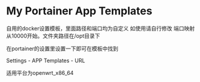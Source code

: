 # My Portainer App Templates 
自用的docker设置模板，里面路径和端口均为自定义 如使用请自行修改
端口映射从10000开始。文件夹路径在/opt目录下

在portainer的设置里设置一下即可在模板中找到

Settings - APP Templates - URL

适用平台为openwrt_x86_64
